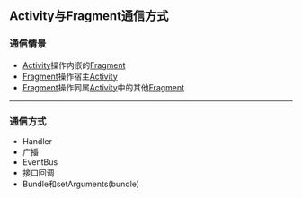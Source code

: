 ## Activity与Fragment通信方式

### 通信情景
* [Activity]操作内嵌的[Fragment]
* [Fragment]操作宿主[Activity]
* [Fragment]操作同属[Activity]中的其他[Fragment]

---

### 通信方式
* Handler <br />
* 广播 <br />
* EventBus <br />
* 接口回调 <br />
* Bundle和setArguments(bundle)


[Activity]:https://github.com/yangsanning/Keep/blob/master/Android%20%E5%9F%BA%E7%A1%80/12.Activity.md
[Fragment]:https://github.com/yangsanning/Keep/blob/master/Android%20%E5%9F%BA%E7%A1%80/14.%20Fragment.md
